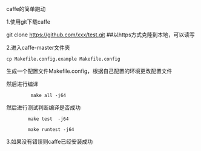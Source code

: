 caffe的简单跑动

1.使用git下载caffe

git clone https://github.com/xxx/test.git ##以https方式克隆到本地，可以读写


2.进入caffe-master文件夹

    cp Makefile.config.example Makefile.config

   生成一个配置文件Makefile.config，根据自己配置的环境更改配置文件

   然后进行编译 

             make all -j64

   然后进行测试判断编译是否成功

			make test  -j64

            make runtest -j64

3.如果没有错误则caffe已经安装成功
